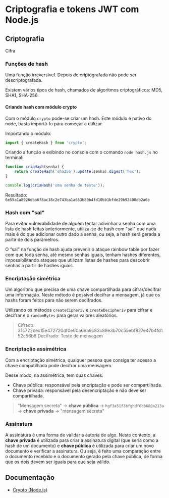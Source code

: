 # Criptografia e tokens JWT com Node.js

## Criptografia

Cifra

### Funções de hash

Uma função irreversível. Depois de criptografada não pode ser descriptografada.

Existem vários tipos de hash, chamados de algoritmos criptográficos: MD5, SHA1, SHA-256.

#### Criando hash com módulo crypto

Com o módulo `crypto` pode-se criar um hash. Este módulo é nativo do node, basta importá-lo para começar a utilizar.

Importando o módulo:

```javascript
import { createHash } from 'crypto';
```

Criando a função e exibindo no console com o comando `node hash.js` no terminal:

```javascript
function criaHash(senha) {
    return createHash('sha256').update(senha).digest('hex');
}

console.log(criaHash('uma senha de teste'));
```

Resultado: `6e55a1a8926eba6f8ac38c2e743ba1a653b89b4fd10bb1bfde29b92400db2a6e`

### Hash com "sal"

Para evitar vulnerabilidade de alguém tentar adivinhar a senha com uma lista de hash feitas anteriormente, utiliza-se de hash com "sal" que nada mais é do que adicionar outro dado a senha, ou seja, a hash será gerada a partir de dois parâmetros. 

O “sal” na função de hash ajuda prevenir o ataque rainbow table por fazer com que toda senha, até mesmo senhas iguais, tenham hashes diferentes, impossibilitando ataques que utilizam listas de hashes para descobrir senhas a partir de hashes iguais.

### Encriptação simétrica

Um algoritmo que precisa de uma chave compartilhada para cifrar/decifrar uma informação. Neste método é possível decifrar a mensagem, já que os hashs foram feitos para não serem decifrados.

Utilizando os métodos `createCipheriv` e `createDecipheriv` para cifrar e decifrar e o `randomBytes` para gerar valores aleatórios.

>Cifrado: 31c722cec15e472720df0e60a69a9c83c89e3b70c55ebf827e47b4fd152c56b8
Decifrado: Teste de mensagem

### Encriptação assimétrica

Com a encriptação simétrica, qualquer pessoa que consiga ter acesso a chave compatilhada pode decifrar uma mensagem.

Desse modo, na assimétrica, tem duas chaves: 

- Chave pública: responsável pela encriptação e pode ser compartilhada.
- Chave privada: responsável pela desencriptação e não deve ser compartilhada.

>"Mensagem secreta" -> **chave pública** -> `hgf3a51f3bfghdf6bb680a213a` -> **chave privada** -> "mensagem secreta"

### Assinatura

A assinatura é uma forma de validar a autoria de algo. Neste contexto, a **chave privada** é utilizada para criar a assinatura digital (que seria como a hash de um documento) e **chave pública** é utilizada para criar um novo documento e verificar a assinatura. Ou seja, é feito uma comparação entre o documento recebido e o documento gerado pela chave pública, de forma que os dois devem ser iguais para que seja válido.

## Documentação

- [Crypto (Node.js)](https://nodejs.org/api/crypto.html#crypto_crypto_createcipheriv_algorithm_key_iv_options)